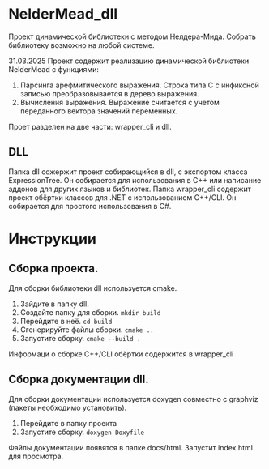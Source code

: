 # NelderMead_dll
Проект динамической библиотеки с методом Нелдера-Мида. Собрать библиотеку возможно на любой системе. 

31.03.2025
Проект содержит реализацию динамической библиотеки NelderMead с функциями:
1. Парсинга арефмитического выражения. Строка типа C с инфиксной записью преобразовывается в дерево выражения.
2. Вычисления выражения. Выражение считается с учетом переданного вектора значений переменных.

Проет разделен на две части: wrapper_cli и dll. 
## DLL
Папка dll сожержит проект собирающийся в dll, с экспортом класса ExpressionTree. Он собирается для использования в С++ или написание аддонов для других языков и библиотек.
Папка wrapper_cli содержит проект обёртки классов для .NET с использованием C++/CLI. Он собирается для простого использования в C#.

# Инструкции
## Сборка проекта.
Для сборки библиотеки dll используется cmake.
1. Зайдите в папку dll.
1. Создайте папку для сборки. ```mkdir build```
2. Перейдите в неё. ```cd build  ```        
3. Сгенерируйте файлы сборки. ```cmake ..```
4. Запустите сборку. ```cmake --build .```

Информаци о сборке C++/CLI обёртки содержится в wrapper_cli

## Сборка документации dll.
Для сборки документации используется doxygen совместно с graphviz (пакеты необходимо установить).
1. Перейдите в папку проекта
2. Запустите сборку. ```doxygen Doxyfile```

Файлы документации появятся в папке docs/html. Запустит index.html для просмотра.
